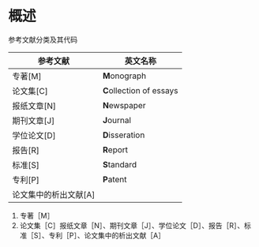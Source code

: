 # 概述

参考文献分类及其代码

| 参考文献              | 英文名称                 |
| --------------------- | ------------------------ |
| 专著[M]               | **M**onograph            |
| 论文集[C]             | **C**ollection of essays |
| 报纸文章[N]           | **N**ewspaper            |
| 期刊文章[J]           | **J**ournal              |
| 学位论文[D]           | **D**isseration          |
| 报告[R]               | **R**eport               |
| 标准[S]               | **S**tandard             |
| 专利[P]               | **P**atent               |
| 论文集中的析出文献[A] |                          |



1. 专著［M］
2. 论文集［C］报纸文章［N］、期刊文章［J］、学位论文［D］、报告［R］、标准［S］、专利［P］、论文集中的析出文献［A］
